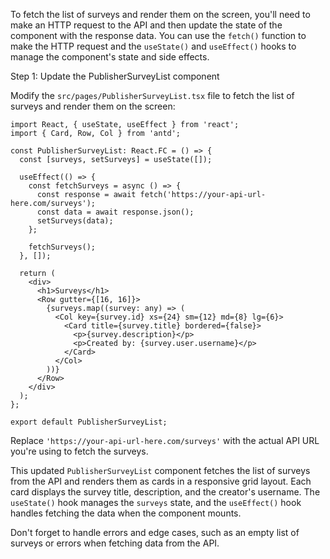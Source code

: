 To fetch the list of surveys and render them on the screen, you'll need to make an HTTP request to the API and then update the state of the component with the response data. You can use the `fetch()` function to make the HTTP request and the `useState()` and `useEffect()` hooks to manage the component's state and side effects.

Step 1: Update the PublisherSurveyList component

Modify the `src/pages/PublisherSurveyList.tsx` file to fetch the list of surveys and render them on the screen:

```tsx
import React, { useState, useEffect } from 'react';
import { Card, Row, Col } from 'antd';

const PublisherSurveyList: React.FC = () => {
  const [surveys, setSurveys] = useState([]);

  useEffect(() => {
    const fetchSurveys = async () => {
      const response = await fetch('https://your-api-url-here.com/surveys');
      const data = await response.json();
      setSurveys(data);
    };

    fetchSurveys();
  }, []);

  return (
    <div>
      <h1>Surveys</h1>
      <Row gutter={[16, 16]}>
        {surveys.map((survey: any) => (
          <Col key={survey.id} xs={24} sm={12} md={8} lg={6}>
            <Card title={survey.title} bordered={false}>
              <p>{survey.description}</p>
              <p>Created by: {survey.user.username}</p>
            </Card>
          </Col>
        ))}
      </Row>
    </div>
  );
};

export default PublisherSurveyList;
```

Replace `'https://your-api-url-here.com/surveys'` with the actual API URL you're using to fetch the surveys.

This updated `PublisherSurveyList` component fetches the list of surveys from the API and renders them as cards in a responsive grid layout. Each card displays the survey title, description, and the creator's username. The `useState()` hook manages the `surveys` state, and the `useEffect()` hook handles fetching the data when the component mounts.

Don't forget to handle errors and edge cases, such as an empty list of surveys or errors when fetching data from the API.